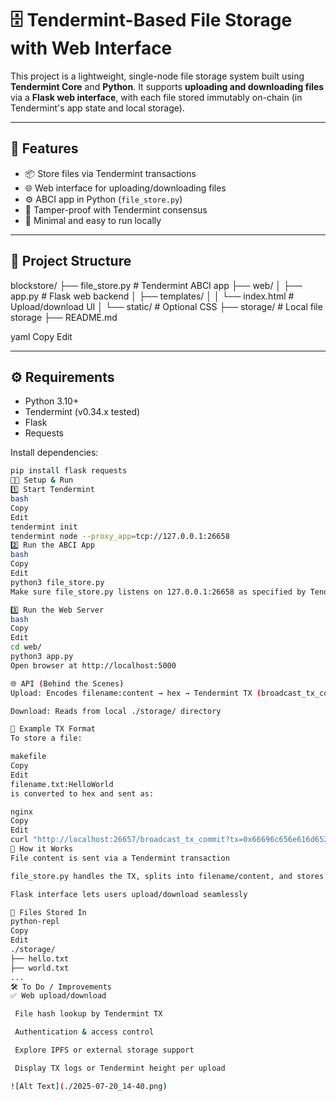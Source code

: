# 🗄️ Tendermint-Based File Storage with Web Interface

This project is a lightweight, single-node file storage system built using **Tendermint Core** and **Python**. It supports **uploading and downloading files** via a **Flask web interface**, with each file stored immutably on-chain (in Tendermint's app state and local storage).

---

## 🚀 Features

- 📦 Store files via Tendermint transactions
- 🌐 Web interface for uploading/downloading files
- ⚙️ ABCI app in Python (`file_store.py`)
- 🔐 Tamper-proof with Tendermint consensus
- 🧪 Minimal and easy to run locally

---

## 🧰 Project Structure

blockstore/
├── file_store.py # Tendermint ABCI app
├── web/
│ ├── app.py # Flask web backend
│ ├── templates/
│ │ └── index.html # Upload/download UI
│ └── static/ # Optional CSS
├── storage/ # Local file storage
├── README.md

yaml
Copy
Edit

---

## ⚙️ Requirements

- Python 3.10+
- Tendermint (v0.34.x tested)
- Flask
- Requests

Install dependencies:

```bash
pip install flask requests
🧑‍💻 Setup & Run
1️⃣ Start Tendermint
bash
Copy
Edit
tendermint init
tendermint node --proxy_app=tcp://127.0.0.1:26658
2️⃣ Run the ABCI App
bash
Copy
Edit
python3 file_store.py
Make sure file_store.py listens on 127.0.0.1:26658 as specified by Tendermint.

3️⃣ Run the Web Server
bash
Copy
Edit
cd web/
python3 app.py
Open browser at http://localhost:5000

🌐 API (Behind the Scenes)
Upload: Encodes filename:content → hex → Tendermint TX (broadcast_tx_commit)

Download: Reads from local ./storage/ directory

📝 Example TX Format
To store a file:

makefile
Copy
Edit
filename.txt:HelloWorld
is converted to hex and sent as:

nginx
Copy
Edit
curl "http://localhost:26657/broadcast_tx_commit?tx=0x66696c656e616d652e7478743a48656c6c6f576f726c64"
🧠 How it Works
File content is sent via a Tendermint transaction

file_store.py handles the TX, splits into filename/content, and stores locally

Flask interface lets users upload/download seamlessly

📂 Files Stored In
python-repl
Copy
Edit
./storage/
├── hello.txt
├── world.txt
...
🛠️ To Do / Improvements
✅ Web upload/download

 File hash lookup by Tendermint TX

 Authentication & access control

 Explore IPFS or external storage support

 Display TX logs or Tendermint height per upload

![Alt Text](./2025-07-20_14-40.png)
